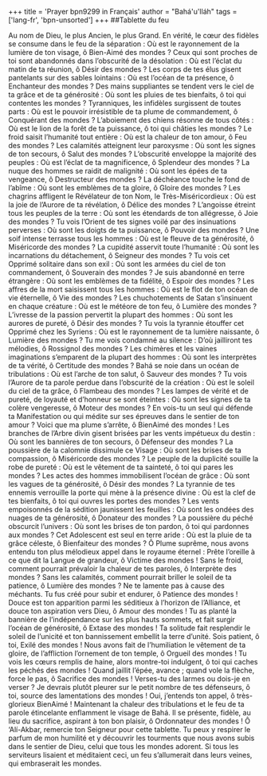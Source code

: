 +++
title = 'Prayer bpn9299 in Français'
author = "Bahá'u'lláh"
tags = ['lang-fr', 'bpn-unsorted']
+++
##Tablette du feu


Au nom de Dieu, le plus Ancien, le plus Grand.
 En vérité, le cœur des fidèles se consume dans le feu de la séparation : Où est le rayonnement de la lumière de ton visage, ô Bien-Aimé des mondes ?
Ceux qui sont proches de toi sont abandonnés dans l’obscurité de la désolation : Où est l’éclat du matin de ta réunion, ô Désir des mondes ?
Les corps de tes élus gisent pantelants sur des sables lointains : Où est l’océan de ta présence, ô Enchanteur des mondes ?
Des mains suppliantes se tendent vers le ciel de ta grâce et de ta générosité : Où sont les pluies de tes bienfaits, ô toi qui contentes les mondes ?
Tyranniques, les infidèles surgissent de toutes parts : Où est le pouvoir irrésistible de ta plume de commandement, ô Conquérant des mondes ?
L’aboiement des chiens résonne de tous côtés : Où est le lion de la forêt de ta puissance, ô toi qui châties les mondes ?
Le froid saisit l’humanité tout entière : Où est la chaleur de ton amour, ô Feu des mondes ? Les calamités atteignent leur paroxysme : Où sont les signes de ton secours, ô Salut des mondes ?
L’obscurité enveloppe la majorité des peuples : Où est l’éclat de ta magnificence, ô Splendeur des mondes ?
La nuque des hommes se raidit de malignité : Où sont les épées de ta vengeance, ô Destructeur des mondes ?
La déchéance touche le fond de l’abîme : Où sont les emblèmes de ta gloire, ô Gloire des mondes ?
Les chagrins affligent le Révélateur de ton Nom, le Très-Miséricordieux : Où est la joie de l’Aurore de ta révélation, ô Délice des mondes ?
L’angoisse étreint tous les peuples de la terre : Où sont les étendards de ton allégresse, ô Joie des mondes ?
Tu vois l’Orient de tes signes voilé par des insinuations perverses : Où sont les doigts de ta puissance, ô Pouvoir des mondes ?
Une soif intense terrasse tous les hommes : Où est le fleuve de ta générosité, ô Miséricorde des mondes ?
La cupidité asservit toute l’humanité : Où sont les incarnations du détachement, ô Seigneur des mondes ?
Tu vois cet Opprimé solitaire dans son exil : Où sont les armées du ciel de ton commandement, ô Souverain des mondes ?
Je suis abandonné en terre étrangère : Où sont les emblèmes de ta fidélité, ô Espoir des mondes ?
Les affres de la mort saisissent tous les hommes : Où est le flot de ton océan de vie éternelle, ô Vie des mondes ?
Les chuchotements de Satan s’insinuent en chaque créature : Où est le météore de ton feu, ô Lumière des mondes ?
L’ivresse de la passion pervertit la plupart des hommes : Où sont les aurores de pureté, ô Désir des mondes ?
Tu vois la tyrannie étouffer cet Opprimé chez les Syriens : Où est le rayonnement de ta lumière naissante, ô Lumière des mondes ?
Tu me vois condamné au silence : D’où jailliront tes mélodies, ô Rossignol des mondes ?
Les chimères et les vaines imaginations s’emparent de la plupart des hommes : Où sont les interprètes de ta vérité, ô Certitude des mondes ?
Bahá se noie dans un océan de tribulations : Où est l’arche de ton salut, ô Sauveur des mondes ?
Tu vois l’Aurore de ta parole perdue dans l’obscurité de la création : Où est le soleil du ciel de ta grâce, ô Flambeau des mondes ?
Les lampes de vérité et de pureté, de loyauté et d’honneur se sont éteintes : Où sont les signes de ta colère vengeresse, ô Moteur des mondes ?
En vois-tu un seul qui défende ta Manifestation ou qui médite sur ses épreuves dans le sentier de ton amour ? Voici que ma plume s’arrête, ô BienAimé des mondes !
Les branches de l’Arbre divin gisent brisées par les vents impétueux du destin : Où sont les bannières de ton secours, ô Défenseur des mondes ?
La poussière de la calomnie dissimule ce Visage : Où sont les brises de ta compassion, ô Miséricorde des mondes ?
Le peuple de la duplicité souille la robe de pureté : Où est le vêtement de ta sainteté, ô toi qui pares les mondes ?
Les actes des hommes immobilisent l’océan de grâce : Où sont les vagues de ta générosité, ô Désir des mondes ?
La tyrannie de tes ennemis verrouille la porte qui mène à la présence divine : Où est la clef de tes bienfaits, ô toi qui ouvres les portes des mondes ?
Les vents empoisonnés de la sédition jaunissent les feuilles : Où sont les ondées des nuages de ta générosité, ô Donateur des mondes ?
La poussière du péché obscurcit l’univers : Où sont les brises de ton pardon, ô toi qui pardonnes aux mondes ?
Cet Adolescent est seul en terre aride : Où est la pluie de ta grâce céleste, ô Bienfaiteur des mondes ?
Ô Plume suprême, nous avons entendu ton plus mélodieux appel dans le royaume éternel : Prête l’oreille à ce que dit la Langue de grandeur, ô Victime des mondes !
Sans le froid, comment pourrait prévaloir la chaleur de tes paroles, ô Interprète des mondes ?
Sans les calamités, comment pourrait briller le soleil de ta patience, ô Lumière des mondes ?
Ne te lamente pas à cause des méchants. Tu fus créé pour subir et endurer, ô Patience des mondes !
Douce est ton apparition parmi les séditieux à l’horizon de l’Alliance, et douce ton aspiration vers Dieu, ô Amour des mondes !
Tu as planté la bannière de l’indépendance sur les plus hauts sommets, et fait surgir l’océan de générosité, ô Extase des mondes !
Ta solitude fait resplendir le soleil de l’unicité et ton bannissement embellit la terre d’unité. Sois patient, ô toi, Exilé des mondes !
Nous avons fait de l’humiliation le vêtement de ta gloire, de l’affliction l’ornement de ton temple, ô Orgueil des mondes !
Tu vois les cœurs remplis de haine, alors montre-toi indulgent, ô toi qui caches les péchés des mondes !
Quand jaillit l’épée, avance ; quand vole la flèche, force le pas, ô Sacrifice des mondes !
Verses-tu des larmes ou dois-je en verser ? Je devrais plutôt pleurer sur le petit nombre de tes défenseurs, ô toi, source des lamentations des mondes !
Oui, j’entends ton appel, ô très-glorieux BienAimé ! Maintenant la chaleur des tribulations et le feu de ta parole étincelante enflamment le visage de Bahá. Il se présente, fidèle, au lieu du sacrifice, aspirant à ton bon plaisir, ô Ordonnateur des mondes !
Ô ‘Alí-Akbar, remercie ton Seigneur pour cette tablette. Tu peux y respirer le parfum de mon humilité et y découvrir les tourments que nous avons subis dans le sentier de Dieu, celui que tous les mondes adorent. Si tous les serviteurs lisaient et méditaient ceci, un feu s’allumerait dans leurs veines, qui embraserait les mondes.
